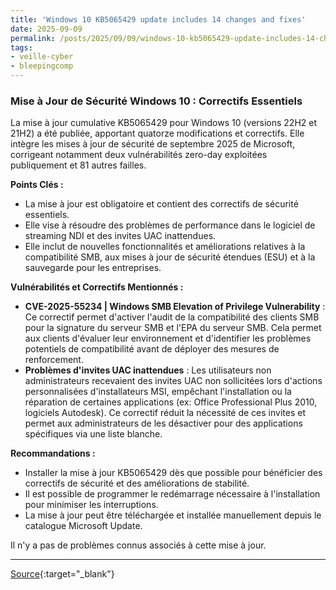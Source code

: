 ```yaml
---
title: 'Windows 10 KB5065429 update includes 14 changes and fixes'
date: 2025-09-09
permalink: /posts/2025/09/09/windows-10-kb5065429-update-includes-14-changes-and-fixes/
tags:
- veille-cyber
- bleepingcomp
---
```

### Mise à Jour de Sécurité Windows 10 : Correctifs Essentiels

La mise à jour cumulative KB5065429 pour Windows 10 (versions 22H2 et 21H2) a été publiée, apportant quatorze modifications et correctifs. Elle intègre les mises à jour de sécurité de septembre 2025 de Microsoft, corrigeant notamment deux vulnérabilités zero-day exploitées publiquement et 81 autres failles.

**Points Clés :**

*   La mise à jour est obligatoire et contient des correctifs de sécurité essentiels.
*   Elle vise à résoudre des problèmes de performance dans le logiciel de streaming NDI et des invites UAC inattendues.
*   Elle inclut de nouvelles fonctionnalités et améliorations relatives à la compatibilité SMB, aux mises à jour de sécurité étendues (ESU) et à la sauvegarde pour les entreprises.

**Vulnérabilités et Correctifs Mentionnés :**

*   **CVE-2025-55234 | Windows SMB Elevation of Privilege Vulnerability** : Ce correctif permet d'activer l'audit de la compatibilité des clients SMB pour la signature du serveur SMB et l'EPA du serveur SMB. Cela permet aux clients d'évaluer leur environnement et d'identifier les problèmes potentiels de compatibilité avant de déployer des mesures de renforcement.
*   **Problèmes d'invites UAC inattendues** : Les utilisateurs non administrateurs recevaient des invites UAC non sollicitées lors d'actions personnalisées d'installateurs MSI, empêchant l'installation ou la réparation de certaines applications (ex: Office Professional Plus 2010, logiciels Autodesk). Ce correctif réduit la nécessité de ces invites et permet aux administrateurs de les désactiver pour des applications spécifiques via une liste blanche.

**Recommandations :**

*   Installer la mise à jour KB5065429 dès que possible pour bénéficier des correctifs de sécurité et des améliorations de stabilité.
*   Il est possible de programmer le redémarrage nécessaire à l'installation pour minimiser les interruptions.
*   La mise à jour peut être téléchargée et installée manuellement depuis le catalogue Microsoft Update.

Il n'y a pas de problèmes connus associés à cette mise à jour.

---
[Source](https://www.bleepingcomputer.com/news/security/windows-10-kb5065429-update-includes-14-changes-and-fixes/){:target="_blank"}

